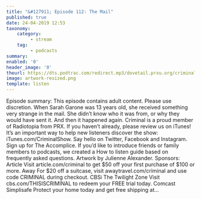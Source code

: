 ```yaml
---
title: "&#127911; Episode 112: The Mail"
published: true
date: 24-04-2019 12:53
taxonomy:
    category:
         - stream
    tag:
         - podcasts
summary:
enabled: '0'
header_image: '0'
theurl: https://dts.podtrac.com/redirect.mp3/dovetail.prxu.org/criminal/e5adab4d-d4c6-4035-8894-c4e0bbed8296/Episode_112_The_Mail_Part_1.mp3
image: artwork-resized.png
template: listen
---
```

 
Episode summary: This episode contains adult content. Please use discretion. When Sarah Garone was 13 years old, she received something very strange in the mail. She didn’t know who it was from, or why they would have sent it. And then it happened again. Criminal is a proud member of Radiotopia from PRX. If you haven’t already, please review us on iTunes! It’s an important way to help new listeners discover the show: iTunes.com/CriminalShow. Say hello on Twitter, Facebook and Instagram. Sign up for The Accomplice. If you’d like to introduce friends or family members to podcasts, we created a How to listen guide based on frequently asked questions. Artwork by Julienne Alexander. Sponsors: Article Visit article.com/criminal to get $50 off your first purchase of $100 or more. Away For $20 off a suitcase, visit awaytravel.com/criminal and use code CRIMINAL during checkout. CBSi The Twilight Zone Visit cbs.com/THISISCRIMINAL to redeem your FREE trial today. Comcast Simplisafe Protect your home today and get free shipping at…
